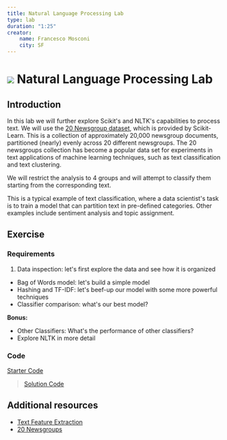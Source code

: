 ```yaml
---
title: Natural Language Processing Lab
type: lab
duration: "1:25"
creator:
    name: Francesco Mosconi
    city: SF
---
```


# ![](https://ga-dash.s3.amazonaws.com/production/assets/logo-9f88ae6c9c3871690e33280fcf557f33.png) Natural Language Processing Lab

## Introduction

In this lab we will further explore Scikit's and NLTK's capabilities to process text. We will use the [20 Newsgroup dataset](http://qwone.com/~jason/20Newsgroups/), which is provided by Scikit-Learn. This is a collection of approximately 20,000 newsgroup documents, partitioned (nearly) evenly across 20 different newsgroups. The 20 newsgroups collection has become a popular data set for experiments in text applications of machine learning techniques, such as text classification and text clustering.

We will restrict the analysis to 4 groups and will attempt to classify them starting from the corresponding text.

This is a typical example of text classification, where a data scientist's task is to train a model that can partition text in pre-defined categories. Other examples include sentiment analysis and topic assignment.

## Exercise

### Requirements

1. Data inspection: let's first explore the data and see how it is organized
- Bag of Words model: let's build a simple model
- Hashing and TF-IDF: let's beef-up our model with some more powerful techniques
- Classifier comparison: what's our best model?

**Bonus:**
- Other Classifiers: What's the performance of other classifiers?
- Explore NLTK in more detail

### Code

[Starter Code](./code/starter-code/starter-code-4_2.ipynb)

>[Solution Code](./code/solution-code/solution-code-4_2.ipynb)

## Additional resources
- [Text Feature Extraction](http://scikit-learn.org/stable/modules/feature_extraction.html#text-feature-extraction)
- [20 Newsgroups](http://qwone.com/~jason/20Newsgroups/)
